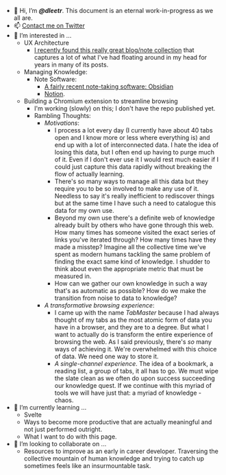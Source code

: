 <!---
A friendly reminder from the past to do something with this page; even on first transcription it seems overbloated.
--->
- 👋 Hi, I’m ***@dleetr***. This document is an eternal work-in-progress as we all are.
- 📫 [Contact me on Twitter](https://twitter.com/__dleetr__)
- 👀 I’m interested in ...
  - UX Architecture
    - [I recently found this really great blog/note collection](https://alexanderobenauer.com/) that captures a lot of what I've had
    floating around in my head for years in many of its posts.
  - Managing Knowledge:
    - Note Software:
      - [A fairly recent note-taking software: Obsidian](https://obsidian.md/)
      - [Notion](https://www.notion.so/).
  - Building a Chromium extension to streamline browsing
    - I'm working (slowly) on this; I don't have the repo published yet. 
    - Rambling Thoughts:
      - *Motivations*:
        - I process a lot every day (I currently have about 40 tabs open and I know more or less where everything is) 
        and end up with a lot of interconnected data. I hate the idea of losing this data, but I often end up having to purge much of it.
        Even if I don't ever use it I would rest much easier if I could just capture this data rapidly without breaking the flow of actually learning.
        - There's so many ways to manage all this data but they require you to be so involved to make any use of it. Needless to say
        it's really inefficient to rediscover things but at the same time I have such a need to catalogue this data for my own use.
        - Beyond my own use there's a definite web of knowledge already built by others who have gone through this web. How many times has someone visited the
        exact series of links you've iterated through? How many times have they made a misstep? Imagine all the collective time we've spent as modern humans
        tackling the same problem of finding the exact same kind of knowledge. I shudder to think about even the appropriate metric that must be measured in.
        - How can we gather our own knowledge in such a way that's as automatic as possible? How do we make the transition from noise to data to knowledge?
      - *A transformative browsing experience*:
        - I came up with the name *TabMaster* because I had always thought of my tabs as the most atomic form of data you have in a browser, and they are to a degree.
        But what I want to actually do is transform the entire experience of browsing the web. As I said previously, there's *so* many ways of achieving it. We're overwhelmed
        with this choice of data. We need one way to store it.
        - *A single-channel experience*. The idea of a bookmark, a reading list, a group of tabs, it all has to go. We must wipe the slate clean as we often do upon success
        succeeding our knowledge quest. If we continue with this myriad of tools we will have just that: a myriad of knowledge - chaos.
- 🌱 I’m currently learning ...
  - Svelte
  - Ways to become more productive that are actually meaningful and not just performed outright.
  - What I want to do with this page.
- 💞️ I’m looking to collaborate on ...
  - Resources to improve as an early in career developer. Traversing the collective mountain of human knowledge and trying to catch up sometimes feels like an insurmountable task.
<!---
dleetr/dleetr is a ✨ special ✨ repository because its `README.md` (this file) appears on your GitHub profile.
You can click the Preview link to take a look at your changes.
--->
